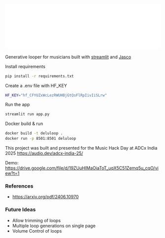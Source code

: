 ![delulu](assets/logo.png)

Generative looper for musicians built with [streamlit](https://streamlit.io/) and [Jasco](https://huggingface.co/facebook/jasco-chords-drums-melody-1B)

Install requirements

```sh
pip install -r requirements.txt
```


Create a .env file with HF_KEY

```sh
HF_KEY="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"
```

Run the app

```sh
streamlit run app.py
```

Docker build & run

```sh
docker build -t deluloop .
docker run -p 8501:8501 deluloop
```

This project was built and presented for the Music Hack Day at ADCx India 2025 https://audio.dev/adcx-india-25/

Demo: https://drive.google.com/file/d/19ZUuHIMaOiaToT_uqX5C51Zemq5u_cqO/view?t=1

### References

- https://arxiv.org/pdf/2406.10970


### Future Ideas

- Allow trimming of loops
- Multiple loop generations on single page
- Volume Control of loops
